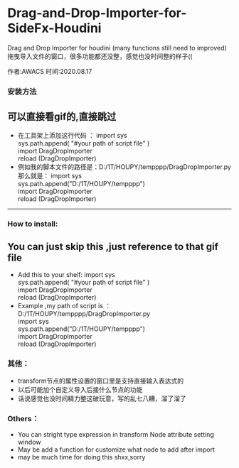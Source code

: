 # Drag-and-Drop-Importer-for-SideFx-Houdini
Drag and Drop Importer for houdini (many functions still need to improved)拖曳导入文件的窗口，很多功能都还没整，感觉也没时间整的样子((

作者:AWACS 时间:2020.08.17

### 安装方法 
## 可以直接看gif的,直接跳过
- 在工具架上添加这行代码 ：
import sys  
sys.path.append( "#your path of script file" )  
import DragDropImporter  
reload (DragDropImporter)  
- 例如我的脚本文件的路径是：D:/1T/HOUPY/tempppp/DragDropImporter.py
那么就是：
import sys  
sys.path.append("D:/1T/HOUPY/tempppp")  
import DragDropImporter  
reload (DragDropImporter)  


-----------------------------

### How to install:
## You can just skip this ,just reference to that gif file
- Add this to your shelf:
import sys  
sys.path.append( "#your path of script file" )  
import DragDropImporter  
reload (DragDropImporter)  
- Example ,my path of script is ：D:/1T/HOUPY/tempppp/DragDropImporter.py  
import sys  
sys.path.append("D:/1T/HOUPY/tempppp")  
import DragDropImporter  
reload (DragDropImporter)  

### 其他：
- transform节点的属性设置的窗口里是支持直接输入表达式的
- 以后可能加个自定义导入后接什么节点的功能
- 话说感觉也没时间精力整这破玩意，写的乱七八糟，溜了溜了

### Others：
- You can stright type expression in transform Node attribute setting window 
- May be add a function for customize what node to add after import
- may be much time for doing this shxx,sorry
